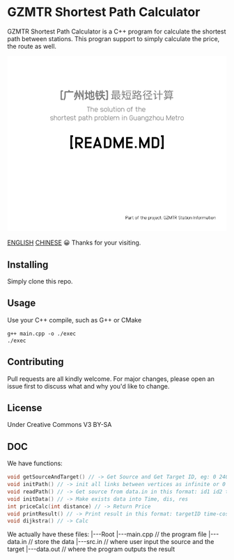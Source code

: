 # GZMTR Shortest Path Calculator
GZMTR Shortest Path Calculator is a C++ program for calculate the shortest path between stations. This progran support to simply calculate the price, the route as well.

![Logo](./background.png)

[ENGLISH](README.md) [CHINESE](README.cn.md)
:grinning: Thanks for your visiting.

## Installing
Simply clone this repo.

## Usage
Use your C++ compile, such as G++ or CMake

```shell script
g++ main.cpp -o ./exec
./exec
```

## Contributing
Pull requests are all kindly welcome. For major changes, please open an issue first to discuss what and why you'd like to change.

## License
Under Creative Commons V3 BY-SA

## DOC
We have functions:
```c++
void getSourceAndTarget() // -> Get Source and Get Target ID, eg: 0 240
void initPath() // -> init all links between vertices as infinite or 0
void readPath() // -> Get source from data.in in this format: id1 id2 time-cost length, all parameters are Int
void initData() // -> Make exists data into Time, dis, res
int priceCalc(int distance) // -> Return Price
void printResult() // -> Print result in this format: targetID time-cost result price
void dijkstra() // -> Calc
```

We actually have these files:
|---Root
 |---main.cpp // the program file
 |---data.in // store the data
 |---src.in // where user input the source and the target
 |---data.out // where the program outputs the result